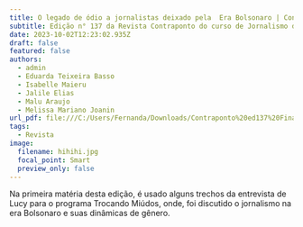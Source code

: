 ```yaml
---
title: O legado de ódio a jornalistas deixado pela  Era Bolsonaro | Contraponto PUC-SP
subtitle: Edição n° 137 da Revista Contraponto do curso de Jornalismo da PUC-SP
date: 2023-10-02T12:23:02.935Z
draft: false
featured: false
authors:
  - admin
  - Eduarda Teixeira Basso
  - Isabelle Maieru
  - Jalile Elias
  - Malu Araujo
  - Melissa Mariano Joanin
url_pdf: file:///C:/Users/Fernanda/Downloads/Contraponto%20ed137%20Final%20web.pdf
tags:
  - Revista
image:
  filename: hihihi.jpg
  focal_point: Smart
  preview_only: false
---
```

N﻿a primeira matéria desta edição, é usado alguns trechos da entrevista de Lucy para o programa Trocando Miúdos, onde, foi discutido o jornalismo na era Bolsonaro e suas dinâmicas de gênero.
